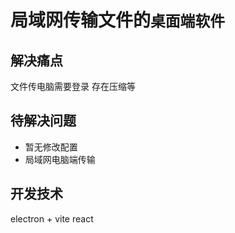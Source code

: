 # 局域网传输文件的`桌面端软件`
## 解决痛点
文件传电脑需要登录 存在压缩等
## 待解决问题
- 暂无修改配置
- 局域网电脑端传输
## 开发技术
electron + vite react
